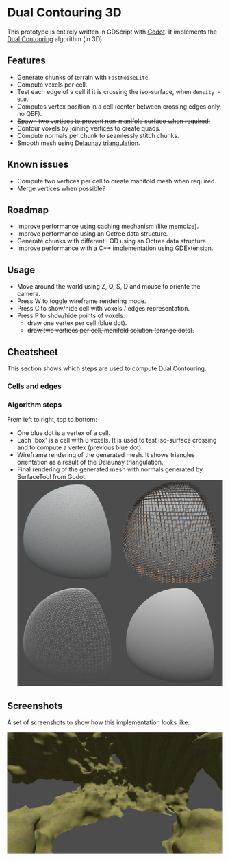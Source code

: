 # Dual Contouring 3D

This prototype is entirely written in GDScript with [Godot].
It implements the [Dual Contouring] algorithm (in 3D).

## Features

- Generate chunks of terrain with `FastNoiseLite`.
- Compute voxels per cell.
- Test each edge of a cell if it is crossing the iso-surface, when `density = 0.0`.
- Computes vertex position in a cell (center between crossing edges only, no QEF).
- ~~Spawn two vertices to prevent non-manifold surface when required.~~
- Contour voxels by joining vertices to create quads.
- Compute normals per chunk to seamlessly stitch chunks.
- Smooth mesh using [Delaunay triangulation].

## Known issues

- Compute two vertices per cell to create manifold mesh when required.
- Merge vertices when possible?

## Roadmap

- Improve performance using caching mechanism (like memoize).
- Improve performance using an Octree data structure.
- Generate chunks with different LOD using an Octree data structure.
- Improve performance with a C++ implementation using GDExtension.

## Usage

- Move around the world using Z, Q, S, D and mouse to oriente the camera.
- Press W to toggle wireframe rendering mode.
- Press C to show/hide cell with voxels / edges representation.
- Press P to show/hide points of voxels:
  - draw one vertex per cell (blue dot).
  - ~~draw two vertices per cell, manifold solution (orange dots).~~

## Cheatsheet

This section shows which steps are used to compute Dual Contouring.

### Cells and edges



### Algorithm steps
From left to right, top to bottom:

- One blue dot is a vertex of a cell.
- Each 'box' is a cell with 8 voxels. It is used to test iso-surface crossing and to compute a vertex (previous blue 
  dot).
- Wireframe rendering of the generated mesh. It shows triangles orientation as a result of the Delaunay triangulation.
- Final rendering of the generated mesh with normals generated by SurfaceTool from Godot.
[![](screenshots/screenshot_implementation_steps.jpg)](screenshots/screenshot_implementation_steps.jpg)

## Screenshots

A set of screenshots to show how this implementation looks like:

[![](screenshots/screenshot_seed_8735553.jpg)](screenshots/screenshot_seed_8735553.jpg)

<!-- Table of links -->
[Godot]: https://godotengine.org/
[Dual Contouring]: https://www.cs.rice.edu/~jwarren/papers/dualcontour.pdf
[Delaunay triangulation]: https://en.wikipedia.org/wiki/Delaunay_triangulation
